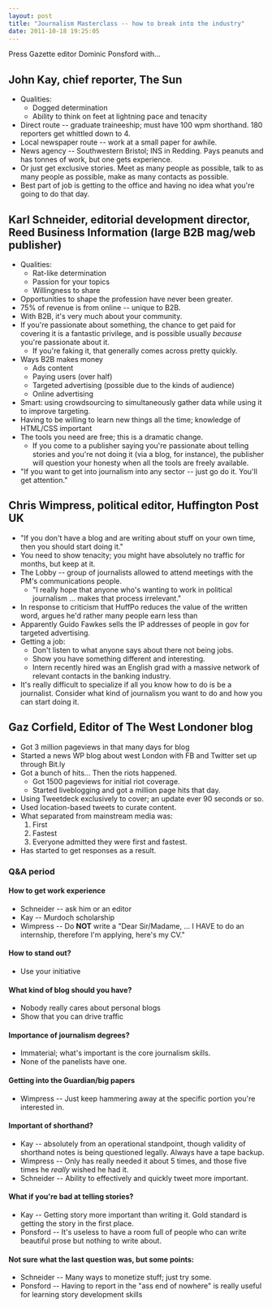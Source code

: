 ```yaml
---
layout: post
title: "Journalism Masterclass -- how to break into the industry"
date: 2011-10-18 19:25:05
---
```


Press Gazette editor Dominic Ponsford with...
## John Kay, chief reporter, The Sun
* Qualities:
    * Dogged determination
    * Ability to think on feet at lightning pace and tenacity
* Direct route -- graduate traineeship; must have 100 wpm shorthand. 180 reporters get whittled down to 4.
* Local newspaper route -- work at a small paper for awhile.
* News agency -- Southwestern Bristol; INS in Redding. Pays peanuts and has tonnes of work, but one gets experience.
* Or just get exclusive stories. Meet as many people as possible, talk to as many people as possible, make as many contacts as possible.
* Best part of job is getting to the office and having no idea what you're going to do that day.

## Karl Schneider, editorial development director, Reed Business Information (large B2B mag/web publisher)
* Qualities:
    * Rat-like determination
    * Passion for your topics
    * Willingness to share
* Opportunities to shape the profession have never been greater.
* 75% of revenue is from online -- unique to B2B.
* With B2B, it's very much about your community.
* If you're passionate about something, the chance to get paid for covering it is a fantastic privilege, and is possible usually *because* you're passionate about it.
    * If you're faking it, that generally comes across pretty quickly.
* Ways B2B makes money
    * Ads content
    * Paying users (over half)
    * Targeted advertising (possible due to the kinds of audience)
    * Online advertising
* Smart: using crowdsourcing to simultaneously gather data while using it to improve targeting. 
* Having to be willing to learn new things all the time; knowledge of HTML/CSS important
* The tools you need are free; this is a dramatic change.
    * If you come to a publisher saying you're passionate about telling stories and you're not doing it (via a blog, for instance), the publisher will question your honesty when all the tools are freely available.
* "If you want to get into journalism into any sector -- just go do it. You'll get attention."

## Chris Wimpress, political editor, Huffington Post UK
* "If you don't have a blog and are writing about stuff on your own time, then you should start doing it."
* You need to show tenacity; you might have absolutely no traffic for months, but keep at it.
* The Lobby -- group of journalists allowed to attend meetings with the PM's communications people.
    * "I really hope that anyone who's wanting to work in political journalism ... makes that process irrelevant."
* In response to criticism that HuffPo reduces the value of the written word, argues he'd rather many people earn less than 
* Apparently Guido Fawkes sells the IP addresses of people in gov for targeted advertising.
* Getting a job:
    * Don't listen to what anyone says about there not being jobs.
    * Show you have something different and interesting.
    * Intern recently hired was an English grad with a massive network of relevant contacts in the banking industry.
* It's really difficult to specialize if all you know how to do is be a journalist. Consider what kind of journalism you want to do and how you can start doing it.

##  Gaz Corfield, Editor of The West Londoner blog
* Got 3 million pageviews in that many days for blog
* Started a news WP blog about west London with FB and Twitter set up through Bit.ly
* Got a bunch of hits... Then the riots happened.
    * Got 1500 pageviews for initial riot coverage.
    * Started liveblogging and got a million page hits that day.
* Using Tweetdeck exclusively to cover; an update ever 90 seconds or so.
* Used location-based tweets to curate content.
* What separated from mainstream media was:
    1. First
    2. Fastest
    3. Everyone admitted they were first and fastest.
* Has started to get responses as a result.

### Q&A period

#### How to get work experience
* Schneider -- ask him or an editor
* Kay -- Murdoch scholarship
* Wimpress -- Do **NOT** write a "Dear Sir/Madame, ... I HAVE to do an internship, therefore I'm applying, here's my CV."

#### How to stand out?
* Use your initiative

#### What kind of blog should you have?
* Nobody really cares about personal blogs
* Show that you can drive traffic

#### Importance of journalism degrees?
* Immaterial; what's important is the core journalism skills.
* None of the panelists have one.

#### Getting into the Guardian/big papers
* Wimpress -- Just keep hammering away at the specific portion you're interested in.

#### Important of shorthand?
* Kay -- absolutely from an operational standpoint, though validity of shorthand notes is being questioned legally. Always have a tape backup.
* Wimpress -- Only has really needed it about 5 times, and those five times he *really* wished he had it.
* Schneider -- Ability to effectively and quickly tweet more important.

#### What if you're bad at telling stories?
* Kay -- Getting story more important than writing it. Gold standard is getting the story in the first place.
* Ponsford -- It's useless to have a room full of people who can write beautiful prose but nothing to write about.

#### Not sure what the last question was, but some points:
* Schneider -- Many ways to monetize stuff; just try some.
* Ponsford -- Having to report in the "ass end of nowhere" is really useful for learning story development skills
